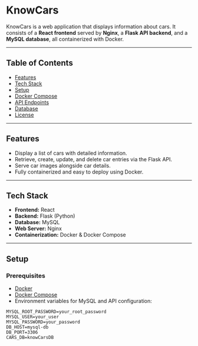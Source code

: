 # KnowCars

KnowCars is a web application that displays information about cars. It consists of a **React frontend** served by **Nginx**, a **Flask API backend**, and a **MySQL database**, all containerized with Docker.

---

## Table of Contents

- [Features](#features)
- [Tech Stack](#tech-stack)
- [Setup](#setup)
- [Docker Compose](#docker-compose)
- [API Endpoints](#api-endpoints)
- [Database](#database)
- [License](#license)

---

## Features

- Display a list of cars with detailed information.
- Retrieve, create, update, and delete car entries via the Flask API.
- Serve car images alongside car details.
- Fully containerized and easy to deploy using Docker.

---

## Tech Stack

- **Frontend:** React
- **Backend:** Flask (Python)
- **Database:** MySQL
- **Web Server:** Nginx
- **Containerization:** Docker & Docker Compose

---

## Setup

### Prerequisites

- [Docker](https://www.docker.com/get-started)
- [Docker Compose](https://docs.docker.com/compose/install/)
- Environment variables for MySQL and API configuration:

```env
MYSQL_ROOT_PASSWORD=your_root_password
MYSQL_USER=your_user
MYSQL_PASSWORD=your_password
DB_HOST=mysql-db
DB_PORT=3306
CARS_DB=knowCarsDB
